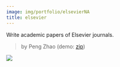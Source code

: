 ```yaml
---
image: img/portfolio/elsevierNA
title: elsevier
---
```


Write academic papers of Elsevier journals.

> by Peng Zhao (demo: [zip](https://github.com/pzhaonet/bookdownplus/raw/master/upload/elsevier/demo.zip))

<!--more-->

[![](https://github.com/pzhaonet/bookdownplus/raw/master/upload/elsevier/showcase/)](https://github.com/pzhaonet/bookdownplus/raw/master/upload/elsevier/showcase/)


